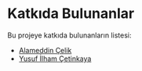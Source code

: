 # Katkıda Bulunanlar

Bu projeye katkıda bulunanların listesi:
- [Alameddin Çelik](https://github.com/alameddinc)
- [Yusuf İlham Çetinkaya](https://github.com/yusufilhamcetinkaya)